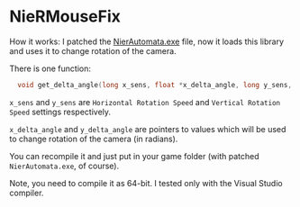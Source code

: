 # NieRMouseFix

How it works: I patched the [NierAutomata.exe](https://drive.google.com/open?id=1crEX-hEdkDV8ny7-iBLaCtB7qGPXcrfX) file, now it loads this library and uses it to change rotation of the camera.

There is one function:

```c
  void get_delta_angle(long x_sens, float *x_delta_angle, long y_sens, float *y_delta_angle);
```

`x_sens` and `y_sens` are `Horizontal Rotation Speed` and `Vertical Rotation Speed` settings respectively.

`x_delta_angle` and `y_delta_angle` are pointers to values which will be used to change rotation of the camera (in radians).

You can recompile it and just put in your game folder (with patched `NierAutomata.exe`, of course).

Note, you need to compile it as 64-bit. I tested only with the Visual Studio compiler.
